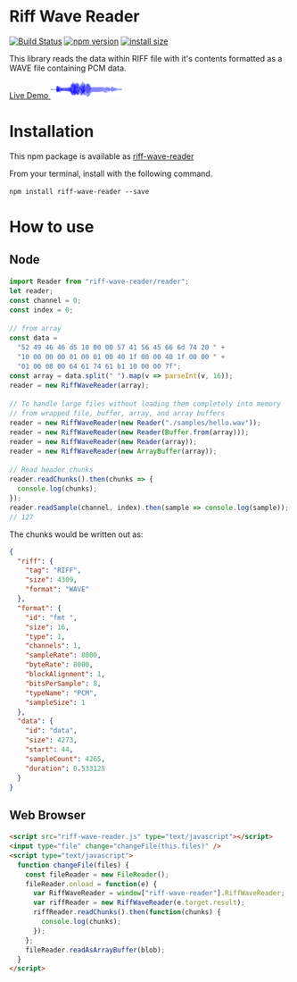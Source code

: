 # Riff Wave Reader

[![Build Status](https://travis-ci.org/lewismoten/riff-wave-reader.svg?branch=master)](https://travis-ci.org/lewismoten/riff-wave-reader)
[![npm version](https://badge.fury.io/js/riff-wave-reader.svg)](https://www.npmjs.com/package/riff-wave-reader)
[![install size](https://packagephobia.now.sh/badge?p=riff-wave-reader)](https://packagephobia.now.sh/result?p=riff-wave-reader)

This library reads the data within RIFF file with it's contents formatted as a WAVE file containing PCM data.

[Live Demo ![Example Waveform](./docs/example-waveform.png)](https://lewismoten.github.io/riff-wave-reader/)

# Installation

This npm package is available as [riff-wave-reader](https://www.npmjs.com/package/riff-wave-reader)

From your terminal, install with the following command.

`npm install riff-wave-reader --save`

# How to use

## Node

```javascript
import Reader from "riff-wave-reader/reader";
let reader;
const channel = 0;
const index = 0;

// from array
const data =
  "52 49 46 46 d5 10 00 00 57 41 56 45 66 6d 74 20 " +
  "10 00 00 00 01 00 01 00 40 1f 00 00 40 1f 00 00 " +
  "01 00 08 00 64 61 74 61 b1 10 00 00 7f";
const array = data.split(" ").map(v => parseInt(v, 16));
reader = new RiffWaveReader(array);

// To handle large files without loading them completely into memory
// from wrapped file, buffer, array, and array buffers
reader = new RiffWaveReader(new Reader("./samples/hello.wav"));
reader = new RiffWaveReader(new Reader(Buffer.from(array)));
reader = new RiffWaveReader(new Reader(array));
reader = new RiffWaveReader(new ArrayBuffer(array));

// Read header chunks
reader.readChunks().then(chunks => {
  console.log(chunks);
});
reader.readSample(channel, index).then(sample => console.log(sample));
// 127
````

The chunks would be written out as:

```json
{
  "riff": {
    "tag": "RIFF",
    "size": 4309,
    "format": "WAVE"
  },
  "format": {
    "id": "fmt ",
    "size": 16,
    "type": 1,
    "channels": 1,
    "sampleRate": 8000,
    "byteRate": 8000,
    "blockAlignment": 1,
    "bitsPerSample": 8,
    "typeName": "PCM",
    "sampleSize": 1
  },
  "data": {
    "id": "data",
    "size": 4273,
    "start": 44,
    "sampleCount": 4265,
    "duration": 0.533125
  }
}
```

## Web Browser

```html
<script src="riff-wave-reader.js" type="text/javascript"></script>
<input type="file" change="changeFile(this.files)" />
<script type="text/javascript">
  function changeFile(files) {
    const fileReader = new FileReader();
    fileReader.onload = function(e) {
      var RiffWaveReader = window["riff-wave-reader"].RiffWaveReader;
      var riffReader = new RiffWaveReader(e.target.result);
      riffReader.readChunks().then(function(chunks) {
        console.log(chunks);
      });
    };
    fileReader.readAsArrayBuffer(blob);
  }
</script>
```
